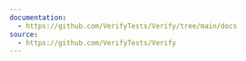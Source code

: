 ```yaml
---
documentation:
  - https://github.com/VerifyTests/Verify/tree/main/docs
source:
  - https://github.com/VerifyTests/Verify
---
```

